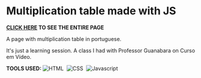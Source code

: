 # Multiplication table made with JS

<b>[CLICK HERE](https://henriquenagy.github.io/LEARNING-multiplication-table-js/) TO SEE THE ENTIRE PAGE</b>

A page with multiplication table in portuguese.

It's just a learning session. A class I had with Professor Guanabara on Curso em Vídeo.

<b>TOOLS USED: </b> 
![HTML](https://img.shields.io/badge/HTML5-E34F26?style=for-the-badge&logo=html5&logoColor=white)&nbsp;
![CSS](https://img.shields.io/badge/CSS3-1572B6?style=for-the-badge&logo=css3&logoColor=white)&nbsp;
![Javascript](https://img.shields.io/badge/JavaScript-323330?style=for-the-badge&logo=javascript&logoColor=F7DF1E)
